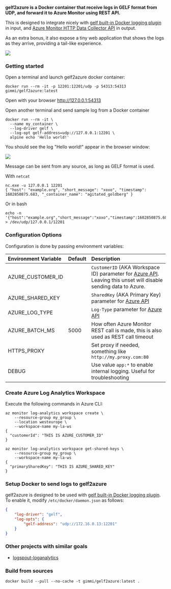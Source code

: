 **gelf2azure is a Docker container that receive logs in GELF format from UDP, and forward it to Azure Monitor using REST API.**

This is designed to integrate nicely with [gelf built-in Docker logging plugin](https://docs.docker.com/config/containers/logging/gelf/) in input, and [Azure Monitor HTTP Data Collector API](https://docs.microsoft.com/en-us/azure/azure-monitor/logs/data-collector-api) in output.

As an extra bonus, it also expose a tiny web application that shows the logs as they arrive, providing a tail-like experience.

![](https://user-images.githubusercontent.com/6589/114262006-ce20a480-99dd-11eb-924f-1cb0c322dbcd.png)


### Getting started

Open a terminal and launch gelf2azure docker container:

```
docker run --rm -it -p 12201:12201/udp -p 54313:54313 gimmi/gelf2azure:latest
```

Open with your browser http://127.0.0.1:54313

Open another terminal and send sample log from a Docker container

```
docker run --rm -it \
  --name my_container \
  --log-driver gelf \
  --log-opt gelf-address=udp://127.0.0.1:12201 \
  alpine echo 'Hello world!'
```

You should see the log "Hello world!" appear in the browser window:

![](https://raw.githubusercontent.com/gimmi/gelf2azure/main/docs/browser.png)

Message can be sent from any source, as long as GELF format is used.

With `netcat`

```
nc.exe -u 127.0.0.1 12201
{ "host": "example.org", "short_message": "xoxo", "timestamp": 1602850875.683, "_container_name": "agitated_goldberg" }
```

Or in bash

```
echo -n '{"host":"example.org","short_message":"xoxo","timestamp":1602850875.683,"_container_name":"agitated_goldberg"}' > /dev/udp/127.0.0.1/12201
```

### Configuration Options

Configuration is done by passing environment variables:

| Environment Variable | Default | Description                                                                                                          |
|:---------------------|:--------|:---------------------------------------------------------------------------------------------------------------------|
| AZURE_CUSTOMER_ID    |         | `CustomerID` (AKA Workspace ID) parameter for [Azure API][1]. Leaving this unset will disable sending data to Azure. |
| AZURE_SHARED_KEY     |         | `SharedKey` (AKA Primary Key) parameter for [Azure API][1]                                                           |
| AZURE_LOG_TYPE       |         | `Log-Type` parameter for [Azure API][1]                                                                              |
| AZURE_BATCH_MS       | 5000    | How often Azure Monitor REST call is made, this is also used as REST call timeout                                    |
| HTTPS_PROXY          |         | Set proxy if needed, something like `http://my.proxy.com:80`                                                         |
| DEBUG                |         | Use value `app:*` to enable internal logging. Useful for troubleshooting                                             |

### Create Azure Log Analytics Workspace

Execute the following commands in Azure CLI:

```
az monitor log-analytics workspace create \
    --resource-group my_group \
    --location westeurope \
    --workspace-name my-la-ws
{
  "customerId": "THIS IS AZURE_CUSTOMER_ID"
}

az monitor log-analytics workspace get-shared-keys \
    --resource-group my_group \
    --workspace-name my-la-ws
{
  "primarySharedKey": "THIS IS AZURE_SHARED_KEY"
}
```

### Setup Docker to send logs to gelf2azure

gelf2azure is designed to be used with [gelf built-in Docker logging plugin](https://docs.docker.com/config/containers/logging/gelf/). To enable it, modify `/etc/docker/daemon.json` as follows:

```json
{
    "log-driver": "gelf",
    "log-opts": {
        "gelf-address": "udp://172.16.0.13:12201"
    }
}
```

### Other projects with similar goals

- [logspout-loganalytics](https://github.com/veyalla/logspout-loganalytics)

### Build from sources

```
docker build --pull --no-cache -t gimmi/gelf2azure:latest .
```

[1]: https://docs.microsoft.com/en-us/azure/azure-monitor/platform/data-collector-api
